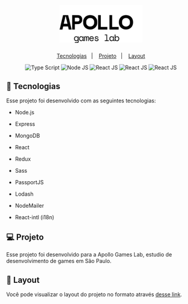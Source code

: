 <h1 align="center">
        <img alt="Ecoleta" title="Ecoleta" src=".github/apollo_logo_ext_white.svg" width="220px" />
</h1>
<p align="center">
  <a href="#-tecnologias">Tecnologias</a>&nbsp;&nbsp;&nbsp;|&nbsp;&nbsp;&nbsp;
  <a href="#-projeto">Projeto</a>&nbsp;&nbsp;&nbsp;|&nbsp;&nbsp;&nbsp;
  <a href="#-layout">Layout</a>
</p>
<p align="center">
    <img src="https://img.shields.io/badge/-TypeScript-007acc?style=for-the-badge&logo=TypeScript&logoColor=white" alt="Type Script" />
 <img src="https://img.shields.io/badge/-NodeJS-80bd01?style=for-the-badge&logo=node.js&logoColor=white" alt="Node JS" />
  <img src="https://img.shields.io/badge/-React-61DAFB?style=for-the-badge&logo=react&logoColor=white" alt="React JS" />
     <img src="https://img.shields.io/badge/-Redux-764ABC?style=for-the-badge&logo=redux&logoColor=white" alt="React JS" />
    <img src="https://img.shields.io/badge/-Sass-CC6699?style=for-the-badge&logo=sass&logoColor=white" alt="React JS" />
</p>




## 🚀  Tecnologias

Esse projeto foi desenvolvido com as seguintes tecnologias:

- Node.js

- Express

- MongoDB

- React

- Redux

- Sass

- PassportJS

- Lodash

- NodeMailer

- React-intl (i18n)

  

## 💻  Projeto

Esse projeto foi desenvolvido para a Apollo Games Lab, estudio de desenvolvimento de games em São Paulo.

## 🔖  Layout

Você pode visualizar o layout do projeto no formato através [desse link](https://www.figma.com/file/CAFfSMQfvYrFpAzaV2jneu/ApolloLabs?node-id=159%3A0).
